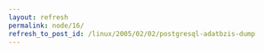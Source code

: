```yaml
---
layout: refresh
permalink: node/16/
refresh_to_post_id: /linux/2005/02/02/postgresql-adatbzis-dump
---
```

